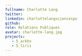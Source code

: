 ```yaml
---
fullname: Charlotte Lang
twitter:
linkedin: charlottelangsciencespo
github:
role: Relations Publiques
avatar: charlotte-lang.jpg
projects:
   - 5_arkhn
   - 5_liris
---
```

